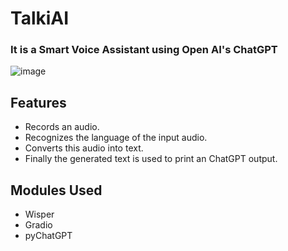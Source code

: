 # TalkiAI
### **It is a Smart Voice Assistant using Open AI's ChatGPT**

![image](https://github.com/agkush/TalkiAI/assets/98891962/272c6775-2a53-409b-91ac-780c7a369b10)

## Features
* Records an audio.
* Recognizes the language of the input audio.
* Converts this audio into text.
* Finally the generated text is used to print an ChatGPT output.

## Modules Used
* Wisper
* Gradio
* pyChatGPT
